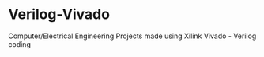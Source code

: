 # Verilog-Vivado
Computer/Electrical Engineering Projects made using Xilink Vivado - Verilog coding
